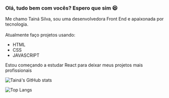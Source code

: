 ### Olá, tudo bem com vocês? Espero que sim 😆

Me chamo Tainá Silva, sou uma desenvolvedora Front End e apaixonada por tecnologia. 
<br>
<br>
Atualmente faço projetos usando: 

- HTML
- CSS
- JAVASCRIPT

Estou começando a estudar React para deixar meus projetos mais profissionais 

![Tainá's GitHub stats](https://github-readme-stats.vercel.app/api?username=tainasilvak&theme=dark&show_icons=true)



![Top Langs](https://github-readme-stats.vercel.app/api/top-langs/?username=tainasilvak&layout=compact)
<!--

**tainasilvak/tainasilvak** is a ✨ _special_ ✨ repository because its `README.md` (this file) appears on your GitHub profile.

Here are some ideas to get you started:

- 🔭 I’m currently working on ...
- 🌱 I’m currently learning ...
- 👯 I’m looking to collaborate on ...
- 🤔 I’m looking for help with ...
- 💬 Ask me about ...
- 📫 How to reach me: ...
- 😄 Pronouns: ...
- ⚡ Fun fact: ...
-->

